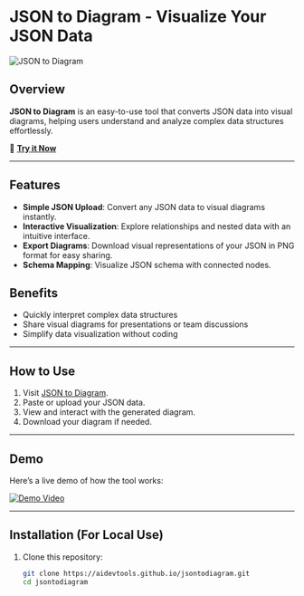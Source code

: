 # JSON to Diagram - Visualize Your JSON Data

![JSON to Diagram](https://i3.ytimg.com/vi/U-yjWxmF2ho/maxresdefault.jpg)

## Overview

**JSON to Diagram** is an easy-to-use tool that converts JSON data into visual diagrams, helping users understand and analyze complex data structures effortlessly.

🔗 **[Try it Now](https://aidevtools.github.io/jsontodiagram/)**

---

## Features

- **Simple JSON Upload**: Convert any JSON data to visual diagrams instantly.
- **Interactive Visualization**: Explore relationships and nested data with an intuitive interface.
- **Export Diagrams**: Download visual representations of your JSON in PNG format for easy sharing.
- **Schema Mapping**: Visualize JSON schema with connected nodes.

## Benefits

- Quickly interpret complex data structures
- Share visual diagrams for presentations or team discussions
- Simplify data visualization without coding

---

## How to Use

1. Visit [JSON to Diagram](https://aidevtools.github.io/jsontodiagram/).
2. Paste or upload your JSON data.
3. View and interact with the generated diagram.
4. Download your diagram if needed.

---

## Demo

Here’s a live demo of how the tool works:

[![Demo Video](https://www.youtube.com/watch?v=U-yjWxmF2ho)](https://www.youtube.com/watch?v=U-yjWxmF2ho)

---

## Installation (For Local Use)

1. Clone this repository:

   ```bash
   git clone https://aidevtools.github.io/jsontodiagram.git
   cd jsontodiagram
